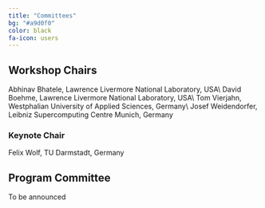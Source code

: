 ```yaml
---
title: "Committees"
bg: "#a9d0f0"
color: black
fa-icon: users
---
```


## Workshop Chairs

Abhinav Bhatele, Lawrence Livermore National Laboratory, USA\\
David Boehme, Lawrence Livermore National Laboratory, USA\\
Tom Vierjahn, Westphalian University of Applied Sciences, Germany\\
Josef Weidendorfer, Leibniz Supercomputing Centre Munich, Germany


### Keynote Chair

Felix Wolf, TU Darmstadt, Germany


## Program Committee

To be announced
